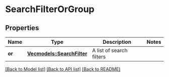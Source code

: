 # SearchFilterOrGroup

## Properties
Name | Type | Description | Notes
------------ | ------------- | ------------- | -------------
**or** | [**Vec<models::SearchFilter>**](SearchFilter.md) | A list of search filters | 

[[Back to Model list]](../README.md#documentation-for-models) [[Back to API list]](../README.md#documentation-for-api-endpoints) [[Back to README]](../README.md)


